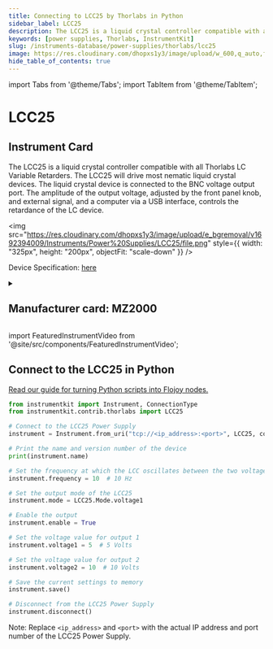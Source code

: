 ```yaml
---
title: Connecting to LCC25 by Thorlabs in Python
sidebar_label: LCC25
description: The LCC25 is a liquid crystal controller compatible with all Thorlabs LC VariableRetarders. The LCC25 will drive most nematic liquid crystal devices. The liquid crystaldevice is connected to the BNC voltage output port. The amplitude of the output voltage,adjusted by the front panel knob, and external signal, and a computer via a USB interface,controls the retardance of the LC device.
keywords: [power supplies, Thorlabs, InstrumentKit]
slug: /instruments-database/power-supplies/thorlabs/lcc25
image: https://res.cloudinary.com/dhopxs1y3/image/upload/w_600,q_auto,f_auto/e_bgremoval/v1692394009/Instruments/Power%20Supplies/LCC25/file.jpg
hide_table_of_contents: true
---
```


import Tabs from '@theme/Tabs';
import TabItem from '@theme/TabItem';

# LCC25

## Instrument Card

<div className="flex">

<div>

The LCC25 is a liquid crystal controller compatible with all Thorlabs LC Variable
Retarders. The LCC25 will drive most nematic liquid crystal devices. The liquid crystal
device is connected to the BNC voltage output port. The amplitude of the output voltage,
adjusted by the front panel knob, and external signal, and a computer via a USB interface,
controls the retardance of the LC device.

</div>

<img src="https://res.cloudinary.com/dhopxs1y3/image/upload/e_bgremoval/v1692394009/Instruments/Power%20Supplies/LCC25/file.png" style={{ width: "325px", height: "200px", objectFit: "scale-down" }} />

</div>

<div className="flex text-center">

<p>Device Specification: <a target="\_blank" href="https://www.thorlabs.com/_sd.cfm?fileName=18828-D02.pdf&partNumber=LCC25">here</a></p>

</div>

<details style={{ marginTop: "15px"}}>
<summary><h2>Manufacturer card: MZ2000</h2></summary>

<img src="https://res.cloudinary.com/dhopxs1y3/image/upload/v1692126009/Instruments/Vendor%20Logos/Thorlabs.png" style={{ width: "100%", height: "170px",objectFit: "scale-down" }} />

Thorlabs, Inc. is an American privately held optical equipment company headquartered in Newton, New Jersey. The company was founded in 1989 by Alex Cable, who serves as its current president and CEO. As of 2018, Thorlabs has annual sales of approximately $500 million.

<ul>
  <li>Headquarters: USA</li>
  <li>Yearly Revenue (millions, USD): 550.0</li>
  <li>Vendor Website: <a href="https://www.thorlabs.com/">here</a></li>
</ul>
</details>

import FeaturedInstrumentVideo from '@site/src/components/FeaturedInstrumentVideo';

<FeaturedInstrumentVideo category='WIDGET2000' manufacturer='MZ2000'></FeaturedInstrumentVideo>


## Connect to the LCC25 in Python

[Read our guide for turning Python scripts into Flojoy nodes.](https://docs.flojoy.ai/custom-nodes/creating-custom-node/)
<Tabs>

<TabItem value="Flojoy" label="Flojoy" className="flojoy-instrument-tabs">

<NodeCardCollection category='WIDGET2000' manufacturer='MZ2000'></NodeCardCollection>

</TabItem>
<TabItem value="InstrumentKit" label="InstrumentKit">


```python
from instrumentkit import Instrument, ConnectionType
from instrumentkit.contrib.thorlabs import LCC25

# Connect to the LCC25 Power Supply
instrument = Instrument.from_uri("tcp://<ip_address>:<port>", LCC25, connection_type=ConnectionType.TCP_IP)

# Print the name and version number of the device
print(instrument.name)

# Set the frequency at which the LCC oscillates between the two voltages
instrument.frequency = 10  # 10 Hz

# Set the output mode of the LCC25
instrument.mode = LCC25.Mode.voltage1

# Enable the output
instrument.enable = True

# Set the voltage value for output 1
instrument.voltage1 = 5  # 5 Volts

# Set the voltage value for output 2
instrument.voltage2 = 10  # 10 Volts

# Save the current settings to memory
instrument.save()

# Disconnect from the LCC25 Power Supply
instrument.disconnect()
```

Note: Replace `<ip_address>` and `<port>` with the actual IP address and port number of the LCC25 Power Supply.

</TabItem>
</Tabs>